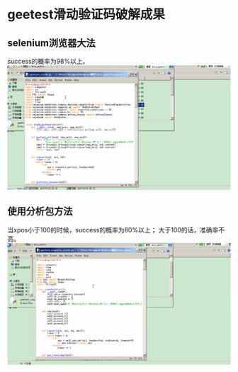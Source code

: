 # geetest滑动验证码破解成果

## selenium浏览器大法
success的概率为98%以上。
![pic1](./screenshots/selenium.gif)

## 使用分析包方法
当xpos小于100的时候，success的概率为80%以上；
大于100的话，准确率不高。
![pic2](./screenshots/requests.gif)


